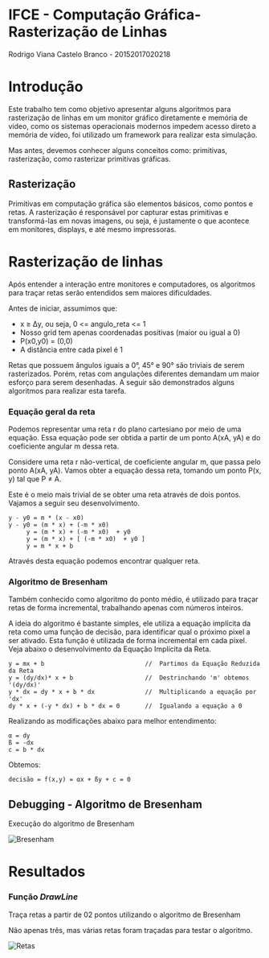 # IFCE - Computação Gráfica- Rasterização de Linhas

Rodrigo Viana Castelo Branco - 20152017020218

# Introdução

  Este trabalho tem como objetivo apresentar alguns algoritmos para rasterização de linhas em um monitor gráfico diretamente e memória de video, como os sistemas operacionais modernos impedem acesso direto a memória de vídeo, foi utilizado um framework para realizar esta simulação.

Mas antes, devemos conhecer alguns conceitos como: primitivas, rasterização, como rasterizar primitivas gráficas.
  
## Rasterização

  Primitivas em computação gráfica são elementos básicos, como pontos e retas. A rasterização é responsável por capturar estas primitivas e transformá-las em novas imagens, ou seja, é justamente o que acontece em monitores, displays, e até mesmo impressoras.

# Rasterização de linhas

Após entender a interação entre monitores e computadores, os algoritmos para traçar retas serão entendidos sem maiores dificuldades.

Antes de iniciar, assumimos que:

* x ≥ Δy, ou seja, 0 <= angulo_reta <= 1
* Nosso grid tem apenas coordenadas positivas (maior ou igual a 0)
* P(x0,y0) = (0,0)
* A distância entre cada pixel é 1

Retas que possuem ângulos iguais a 0°, 45° e 90° são triviais de serem rasterizados.
Porém, retas com angulações diferentes demandam um maior esforço para serem desenhadas. A seguir são demonstrados alguns algoritmos para realizar esta tarefa.

### Equação geral da reta

Podemos representar uma reta r do plano cartesiano por meio de uma equação. Essa equação pode ser obtida a partir de um ponto A(xA, yA) e do coeficiente angular m dessa reta.

Considere uma reta r não-vertical, de coeficiente angular m, que passa pelo ponto A(xA, yA). Vamos obter a equação dessa reta, tomando um ponto P(x, y) tal que P ≠ A.

Este é o meio mais trivial de se obter uma reta através de dois pontos. Vajamos a seguir seu desenvolvimento.
````
y - y0 = m * (x - x0)  
y - y0 = (m * x) + (-m * x0)
     y = (m * x) + (-m * x0)  + y0
     y = (m * x) + [ (-m * x0)  + y0 ]
     y = m * x + b
````
Através desta equação podemos encontrar qualquer reta.

### Algoritmo de Bresenham

Também conhecido como algoritmo do ponto médio, é utilizado para traçar retas de forma incremental, trabalhando apenas com números inteiros.

A ideia do algoritmo é bastante simples, ele utiliza a equação implícita da reta como uma função de decisão, para identificar qual o próximo pixel a ser ativado. Esta função é utilizada de forma incremental em cada pixel. Veja abaixo o desenvolvimento da Equação Implícita da Reta.

````
y = mx + b                            //  Partimos da Equação Reduzida da Reta
y = (dy/dx)* x + b                    //  Destrinchando 'm' obtemos '(dy/dx)'
y * dx = dy * x + b * dx              //  Multiplicando a equação por 'dx'
dy * x + (-y * dx) + b * dx = 0       //  Igualando a equação a 0
````

Realizando as modificações abaixo para melhor entendimento:

````
α = dy
ß = -dx
c = b * dx
````

Obtemos:
````
decisão = f(x,y) = αx + ßy + c = 0
````

## Debugging - Algoritmo de Bresenham

Execução do algoritmo de Bresenham

![Bresenham](https://github.com/Horodrigo/Comp-Grafica-2020.2/tree/main/images/test%20retas.png?raw=true)


# Resultados

### Função _DrawLine_

Traça retas a partir de 02 pontos utilizando o algoritmo de Bresenham

Não apenas três, mas várias retas foram traçadas para testar o algoritmo.

![Retas](https://github.com/Horodrigo/Comp-Grafica-2020.2/tree/main/images/Linhas_Octantes.png?raw=true)

